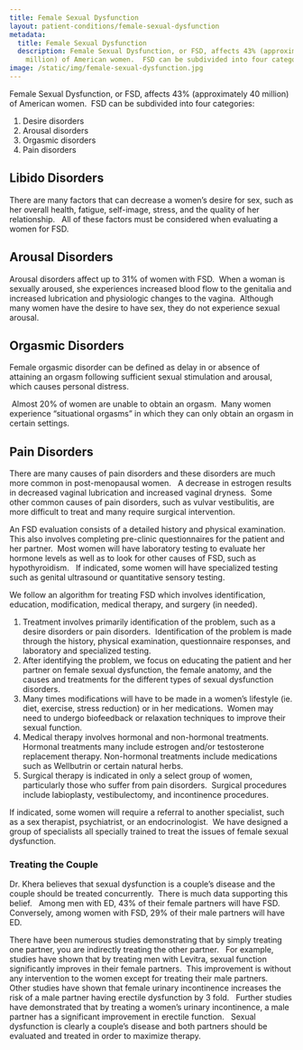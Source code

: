 ```yaml
---
title: Female Sexual Dysfunction
layout: patient-conditions/female-sexual-dysfunction
metadata:
  title: Female Sexual Dysfunction
  description: Female Sexual Dysfunction, or FSD, affects 43% (approximately 40
    million) of American women.  FSD can be subdivided into four categories
image: /static/img/female-sexual-dysfunction.jpg
---
```

Female Sexual Dysfunction, or FSD, affects 43% (approximately 40 million) of American women.  FSD can be subdivided into four categories:

1. Desire disorders
2. Arousal disorders
3. Orgasmic disorders
4. Pain disorders

## Libido Disorders

There are many factors that can decrease a women’s desire for sex, such as her overall health, fatigue, self-image, stress, and the quality of her relationship.   All of these factors must be considered when evaluating a women for FSD. 



## Arousal Disorders

Arousal disorders affect up to 31% of women with FSD.  When a woman is sexually aroused, she experiences increased blood flow to the genitalia and increased lubrication and physiologic changes to the vagina.  Although many women have the desire to have sex, they do not experience sexual arousal. 



## Orgasmic Disorders

Female orgasmic disorder can be defined as delay in or absence of attaining an orgasm following sufficient sexual stimulation and arousal, which causes personal distress. 

 Almost 20% of women are unable to obtain an orgasm.  Many women experience “situational orgasms” in which they can only obtain an orgasm in certain settings. 

## Pain Disorders

There are many causes of pain disorders and these disorders are much more common in post-menopausal women.   A decrease in estrogen results in decreased vaginal lubrication and increased vaginal dryness.  Some other common causes of pain disorders, such as vulvar vestibulitis, are more difficult to treat and many require surgical intervention. 



An FSD evaluation consists of a detailed history and physical examination.  This also involves completing pre-clinic questionnaires for the patient and her partner.  Most women will have laboratory testing to evaluate her hormone levels as well as to look for other causes of FSD, such as hypothyroidism.   If indicated, some women will have specialized testing such as genital ultrasound or quantitative sensory testing.



We follow an algorithm for treating FSD which involves identification, education, modification, medical therapy, and surgery (in needed).

1. Treatment involves primarily identification of the problem, such as a desire disorders or pain disorders.  Identification of the problem is made through the history, physical examination, questionnaire responses, and laboratory and specialized testing.
2. After identifying the problem, we focus on educating the patient and her partner on female sexual dysfunction, the female anatomy, and the causes and treatments for the different types of sexual dysfunction disorders.  
3. Many times modifications will have to be made in a women’s lifestyle (ie. diet, exercise, stress reduction) or in her medications.  Women may need to undergo biofeedback or relaxation techniques to improve their sexual function.
4. Medical therapy involves hormonal and non-hormonal treatments.  Hormonal treatments many include estrogen and/or testosterone replacement therapy. Non-hormonal treatments include medications such as Wellbutrin or certain natural herbs. 
5. Surgical therapy is indicated in only a select group of women, particularly those who suffer from pain disorders.  Surgical procedures include labioplasty, vestibulectomy, and incontinence procedures. 



If indicated, some women will require a referral to another specialist, such as a sex therapist, psychiatrist, or an endocrinologist.  We have designed a group of specialists all specially trained to treat the issues of female sexual dysfunction. 



### Treating the Couple

Dr. Khera believes that sexual dysfunction is a couple’s disease and the couple should be treated concurrently.  There is much data supporting this belief.   Among men with ED, 43% of their female partners will have FSD.  Conversely, among women with FSD, 29% of their male partners will have ED.  

There have been numerous studies demonstrating that by simply treating one partner, you are indirectly treating the other partner.   For example, studies have shown that by treating men with Levitra, sexual function significantly improves in their female partners.  This improvement is without any intervention to the women except for treating their male partners.   Other studies have shown that female urinary incontinence increases the risk of a male partner having erectile dysfunction by 3 fold.   Further studies have demonstrated that by treating a women’s urinary incontinence, a male partner has a significant improvement in erectile function.   Sexual dysfunction is clearly a couple’s disease and both partners should be evaluated and treated in order to maximize therapy.